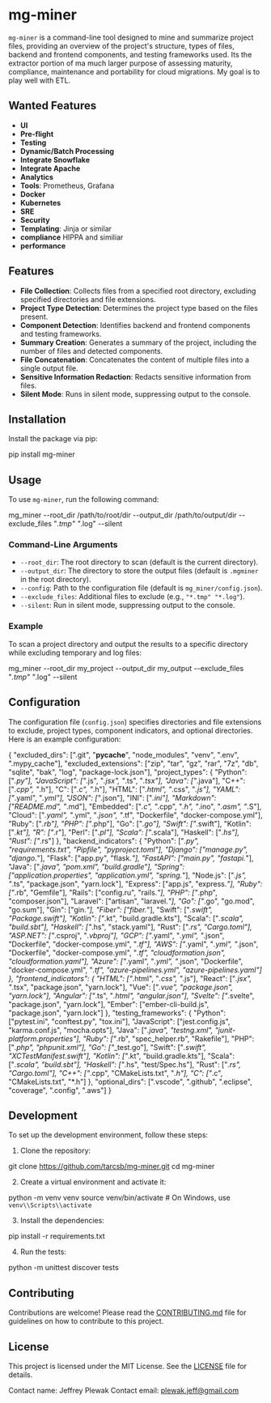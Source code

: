 # mg-miner

`mg-miner` is a command-line tool designed to mine and summarize project files, providing an overview of the project's structure, types of files, backend and frontend components, and testing frameworks used.
Its the extractor portion of ma much larger purpose of assessing maturity, compliance, maintenance and portability for cloud migrations. My goal is to play well with ETL.

## Wanted Features
  
- **UI**
- **Pre-flight**
- **Testing**
- **Dynamic/Batch Processing**
- **Integrate Snowflake**
- **Integrate Apache**
- **Analytics**
- **Tools**: Prometheus, Grafana
- **Docker**
- **Kubernetes**
- **SRE**
- **Security**
- **Templating**: Jinja or similar
- **compliance** HIPPA and similiar
- **performance**


## Features

- **File Collection**: Collects files from a specified root directory, excluding specified directories and file extensions.
- **Project Type Detection**: Determines the project type based on the files present.
- **Component Detection**: Identifies backend and frontend components and testing frameworks.
- **Summary Creation**: Generates a summary of the project, including the number of files and detected components.
- **File Concatenation**: Concatenates the content of multiple files into a single output file.
- **Sensitive Information Redaction**: Redacts sensitive information from files.
- **Silent Mode**: Runs in silent mode, suppressing output to the console.

## Installation

Install the package via pip:

pip install mg-miner

## Usage

To use `mg-miner`, run the following command:

mg_miner --root_dir /path/to/root/dir --output_dir /path/to/output/dir --exclude_files "*.tmp" "*.log" --silent

### Command-Line Arguments

- `--root_dir`: The root directory to scan (default is the current directory).
- `--output_dir`: The directory to store the output files (default is `.mgminer` in the root directory).
- `--config`: Path to the configuration file (default is `mg_miner/config.json`).
- `--exclude_files`: Additional files to exclude (e.g., `"*.tmp" "*.log"`).
- `--silent`: Run in silent mode, suppressing output to the console.

### Example

To scan a project directory and output the results to a specific directory while excluding temporary and log files:

mg_miner --root_dir my_project --output_dir my_output --exclude_files "*.tmp" "*.log" --silent

## Configuration

The configuration file (`config.json`) specifies directories and file extensions to exclude, project types, component indicators, and optional directories. Here is an example configuration:

{
  "excluded_dirs": [".git", "__pycache__", "node_modules", "venv", ".env", ".mypy_cache"],
  "excluded_extensions": ["zip", "tar", "gz", "rar", "7z", "db", "sqlite", "bak", "log", "package-lock.json"],
  "project_types": {
    "Python": ["*.py"],
    "JavaScript": ["*.js", "*.jsx", "*.ts", "*.tsx"],
    "Java": ["*.java"],
    "C++": ["*.cpp", "*.h"],
    "C": ["*.c", "*.h"],
    "HTML": ["*.html", "*.css", "*.js"],
    "YAML": ["*.yaml", "*.yml"],
    "JSON": ["*.json"],
    "INI": ["*.ini"],
    "Markdown": ["README.md", "*.md"],
    "Embedded": ["*.c", "*.cpp", "*.h", "*.ino", "*.asm", "*.S"],
    "Cloud": ["*.yaml", "*.yml", "*.json", "*.tf", "Dockerfile", "docker-compose.yml"],
    "Ruby": ["*.rb"],
    "PHP": ["*.php"],
    "Go": ["*.go"],
    "Swift": ["*.swift"],
    "Kotlin": ["*.kt"],
    "R": ["*.r"],
    "Perl": ["*.pl"],
    "Scala": ["*.scala"],
    "Haskell": ["*.hs"],
    "Rust": ["*.rs"]
  },
  "backend_indicators": {
    "Python": ["*.py", "requirements.txt", "Pipfile", "pyproject.toml"],
    "Django": ["manage.py", "django.*"],
    "Flask": ["app.py", "flask.*"],
    "FastAPI": ["main.py", "fastapi.*"],
    "Java": ["*.java", "pom.xml", "build.gradle"],
    "Spring": ["application.properties", "application.yml", "spring.*"],
    "Node.js": ["*.js", "*.ts", "package.json", "yarn.lock"],
    "Express": ["app.js", "express.*"],
    "Ruby": ["*.rb", "Gemfile"],
    "Rails": ["config.ru", "rails.*"],
    "PHP": ["*.php", "composer.json"],
    "Laravel": ["artisan", "laravel.*"],
    "Go": ["*.go", "go.mod", "go.sum"],
    "Gin": ["gin.*"],
    "Fiber": ["fiber.*"],
    "Swift": ["*.swift", "Package.swift"],
    "Kotlin": ["*.kt", "build.gradle.kts"],
    "Scala": ["*.scala", "build.sbt"],
    "Haskell": ["*.hs", "stack.yaml"],
    "Rust": ["*.rs", "Cargo.toml"],
    "ASP.NET": ["*.csproj", "*.vbproj"],
    "GCP": ["*.yaml", "*.yml", "*.json", "Dockerfile", "docker-compose.yml", "*.tf"],
    "AWS": ["*.yaml", "*.yml", "*.json", "Dockerfile", "docker-compose.yml", "*.tf", "cloudformation.json", "cloudformation.yaml"],
    "Azure": ["*.yaml", "*.yml", "*.json", "Dockerfile", "docker-compose.yml", "*.tf", "azure-pipelines.yml", "azure-pipelines.yaml"]
  },
  "frontend_indicators": {
    "HTML": ["*.html", "*.css", "*.js"],
    "React": ["*.jsx", "*.tsx", "package.json", "yarn.lock"],
    "Vue": ["*.vue", "package.json", "yarn.lock"],
    "Angular": ["*.ts", "*.html", "angular.json"],
    "Svelte": ["*.svelte", "package.json", "yarn.lock"],
    "Ember": ["ember-cli-build.js", "package.json", "yarn.lock"]
  },
  "testing_frameworks": {
    "Python": ["pytest.ini", "conftest.py", "tox.ini"],
    "JavaScript": ["jest.config.js", "karma.conf.js", "mocha.opts"],
    "Java": ["*.java", "testng.xml", "junit-platform.properties"],
    "Ruby": ["*.rb", "spec_helper.rb", "Rakefile"],
    "PHP": ["*.php", "phpunit.xml"],
    "Go": ["*_test.go"],
    "Swift": ["*.swift", "XCTestManifest.swift"],
    "Kotlin": ["*.kt", "build.gradle.kts"],
    "Scala": ["*.scala", "build.sbt"],
    "Haskell": ["*.hs", "test/Spec.hs"],
    "Rust": ["*.rs", "Cargo.toml"],
    "C++": ["*.cpp", "CMakeLists.txt", "*.h"],
    "C": ["*.c", "CMakeLists.txt", "*.h"]
  },
  "optional_dirs": [".vscode", ".github", ".eclipse", "coverage", ".config", ".aws"]
}

## Development

To set up the development environment, follow these steps:

1. Clone the repository:

git clone https://github.com/tarcsb/mg-miner.git
cd mg-miner

2. Create a virtual environment and activate it:

python -m venv venv
source venv/bin/activate  # On Windows, use `venv\\Scripts\\activate`

3. Install the dependencies:

pip install -r requirements.txt

4. Run the tests:

python -m unittest discover tests

## Contributing

Contributions are welcome! Please read the [CONTRIBUTING.md](CONTRIBUTING.md) file for guidelines on how to contribute to this project.

## License

This project is licensed under the MIT License. See the [LICENSE](LICENSE) file for details.


Contact name: Jeffrey Plewak
Contact email: plewak.jeff@gmail.com
